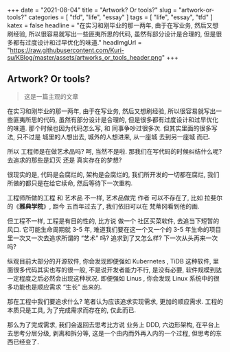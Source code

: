 +++
date = "2021-08-04"
title = "Artwork? Or tools?"
slug = "artwork-or-tools?"
categories = [ "tfd", "life",  "essay" ]
tags = [ "life", "essay", "tfd" ]
katex = false
headline = "在实习和刚毕业的那一两年, 由于在写业务, 然后又想刷经验, 所以很容易就写出一些匪夷所思的代码, 虽然有部分设计是合理的, 但是很多都有过度设计和过早优化的味道."
headImgUrl = "https://raw.githubusercontent.com/Kuri-su/KBlog/master/assets/artworks_or_tools_header.png"
+++

## Artwork? Or tools?

> 这是一篇主观的文章

在实习和刚毕业的那一两年, 由于在写业务, 然后又想刷经验, 所以很容易就写出一些匪夷所思的代码, 虽然有部分设计是合理的, 但是很多都有过度设计和过早优化的味道.  那个时候也因为代码怎么写, 和 同事争吵过很多次. 但其实里面的很多写法, 只不过是 城里的人想出去, 城外的人想进来, 从一座城 去到另一座城 而已. 

所以 工程师是在做艺术品吗? 呵, 当然不是啦. 那我们在写代码的时候纠结什么呢? 去追求的那些是幻灭 还是 真实存在的梦想? 

很现实的是, 代码是会腐烂的, 架构是会腐烂的, 我们所开发的一切都在腐烂, 我们所做的都只是在给它续命, 然后等待下一次重构.

工程师所做的工程 和 艺术品 不一样, 艺术品做完 作者 可以不存在了, 比如 拉斐尔 的《**雅典学院**》, 距今 五百年过去了, 我们依旧可以在 梵蒂冈看到他的画.

但工程不一样, 工程是有目的性的, 比方说 做一个 社区买菜软件, 去追当下短暂的风口. 它可能生命周期就 3-5 年, 难道我们要在这一个又一个的 3-5 年生命的项目里一次又一次去追求所谓的 “艺术” 吗? 追求到了又怎么样? 下一次从头再来一次吗?

纵观目前大部分的开源软件, 你会发现即便强如 Kubernetes , TiDB 这种软件, 里面很多代码其实也写的很一般, 不是说开发者能力不行, 是没有必要, 软件规模到达一定程度之后必然会出现这种状况. 即便强如 Linus , 你会发现 Linux 系统中的很多功能也是顺应需求 “生长” 出来的. 

那在工程中我们要追求什么? 笔者认为应该追求实现需求, 更加的顺应需求. 工程的本质只是工具, 为了完成需求而存在的, 仅此而已.

那么为了完成需求, 我们会返回去思考比方说 业务上 DDD, 六边形架构, 在平台上去思考分层分级, 剥离和拆分等, 这是一个由内而外再入内的一个过程, 但思考的东西已经变了.
